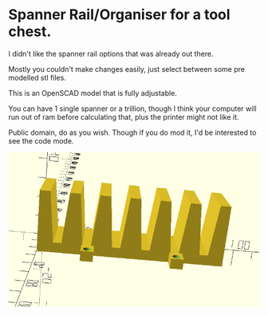 # Spanner Rail/Organiser for a tool chest.


I didn't like the spanner rail options that was already out there.

Mostly you couldn't make changes easily, just select between some pre modelled stl files.

This is an OpenSCAD model that is fully adjustable.

You can have 1 single spanner or a trillion, though I think your computer will run out of ram before calculating that, plus the printer might not like it.

Public domain, do as you wish. Though if you do mod it, I'd be interested to see the code mode.

![rail pic overview](https://github.com/amead77/SCAD-spanner_rail/blob/main/spanner_overview.png)
